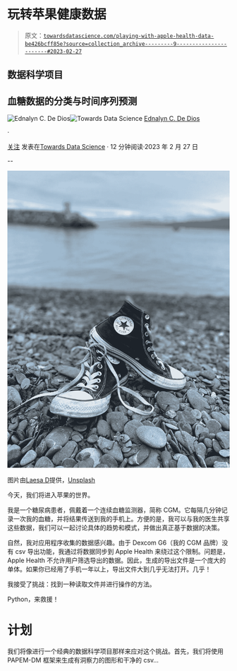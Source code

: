 # 玩转苹果健康数据

> 原文：[`towardsdatascience.com/playing-with-apple-health-data-be426bcff85e?source=collection_archive---------9-----------------------#2023-02-27`](https://towardsdatascience.com/playing-with-apple-health-data-be426bcff85e?source=collection_archive---------9-----------------------#2023-02-27)

## 数据科学项目

## 血糖数据的分类与时间序列预测

[](https://medium.com/@ednalyn.dedios?source=post_page-----be426bcff85e--------------------------------)![Ednalyn C. De Dios](https://medium.com/@ednalyn.dedios?source=post_page-----be426bcff85e--------------------------------)[](https://towardsdatascience.com/?source=post_page-----be426bcff85e--------------------------------)![Towards Data Science](https://towardsdatascience.com/?source=post_page-----be426bcff85e--------------------------------) [Ednalyn C. De Dios](https://medium.com/@ednalyn.dedios?source=post_page-----be426bcff85e--------------------------------)

·

[关注](https://medium.com/m/signin?actionUrl=https%3A%2F%2Fmedium.com%2F_%2Fsubscribe%2Fuser%2F92e30e2c69cb&operation=register&redirect=https%3A%2F%2Ftowardsdatascience.com%2Fplaying-with-apple-health-data-be426bcff85e&user=Ednalyn+C.+De+Dios&userId=92e30e2c69cb&source=post_page-92e30e2c69cb----be426bcff85e---------------------post_header-----------) 发表在[Towards Data Science](https://towardsdatascience.com/?source=post_page-----be426bcff85e--------------------------------) · 12 分钟阅读·2023 年 2 月 27 日[](https://medium.com/m/signin?actionUrl=https%3A%2F%2Fmedium.com%2F_%2Fvote%2Ftowards-data-science%2Fbe426bcff85e&operation=register&redirect=https%3A%2F%2Ftowardsdatascience.com%2Fplaying-with-apple-health-data-be426bcff85e&user=Ednalyn+C.+De+Dios&userId=92e30e2c69cb&source=-----be426bcff85e---------------------clap_footer-----------)

--

[](https://medium.com/m/signin?actionUrl=https%3A%2F%2Fmedium.com%2F_%2Fbookmark%2Fp%2Fbe426bcff85e&operation=register&redirect=https%3A%2F%2Ftowardsdatascience.com%2Fplaying-with-apple-health-data-be426bcff85e&source=-----be426bcff85e---------------------bookmark_footer-----------)![](img/a211c1f0d5bf63634e544c80fad268be.png)

图片由[Laesa D](https://unsplash.com/@proudestpuff21?utm_source=medium&utm_medium=referral)提供，[Unsplash](https://unsplash.com/?utm_source=medium&utm_medium=referral)

今天，我们将进入苹果的世界。

我是一个糖尿病患者，佩戴着一个连续血糖监测器，简称 CGM。它每隔几分钟记录一次我的血糖，并将结果传送到我的手机上。方便的是，我可以与我的医生共享这些数据，我们可以一起讨论具体的趋势和模式，并做出真正基于数据的决策。

自然，我对应用程序收集的数据感兴趣。由于 Dexcom G6（我的 CGM 品牌）没有 csv 导出功能，我通过将数据同步到 Apple Health 来绕过这个限制。问题是，Apple Health 不允许用户筛选导出的数据。因此，生成的导出文件是一个庞大的单体。如果你已经用了手机一年以上，导出文件大到几乎无法打开。几乎！

我接受了挑战：找到一种读取文件并进行操作的方法。

Python，来救援！

# 计划

我们将像进行一个经典的数据科学项目那样来应对这个挑战。首先，我们将使用 PAPEM-DM 框架来生成有洞察力的图形和干净的 csv…
